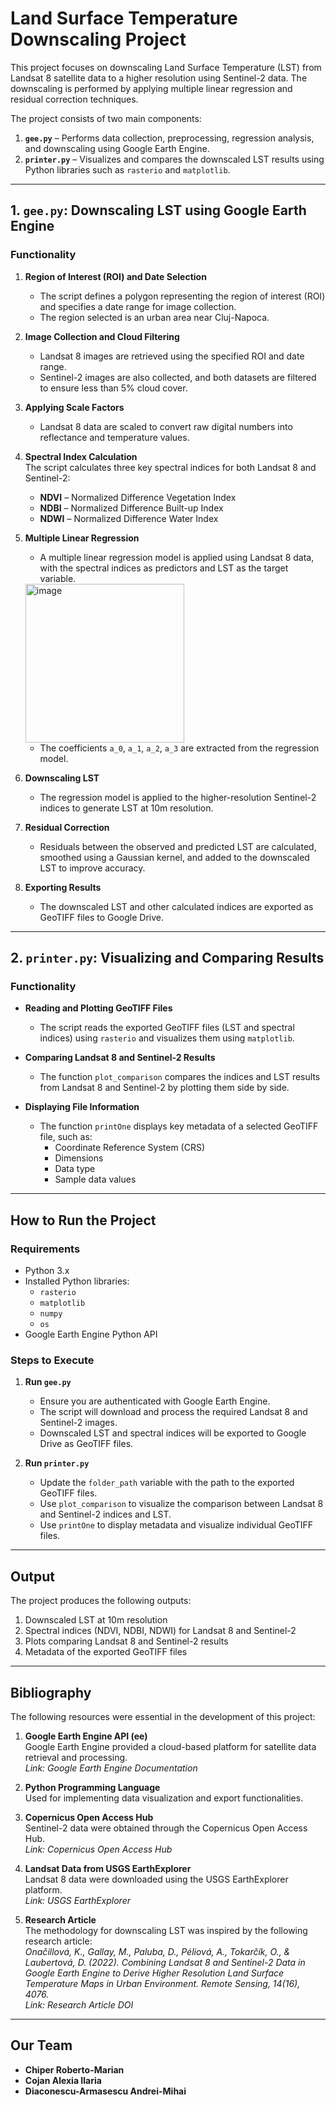 # Land Surface Temperature Downscaling Project

This project focuses on downscaling Land Surface Temperature (LST) from Landsat 8 satellite data to a higher resolution using Sentinel-2 data. The downscaling is performed by applying multiple linear regression and residual correction techniques.

The project consists of two main components:
1. **`gee.py`** – Performs data collection, preprocessing, regression analysis, and downscaling using Google Earth Engine.
2. **`printer.py`** – Visualizes and compares the downscaled LST results using Python libraries such as `rasterio` and `matplotlib`.

---

## 1. `gee.py`: Downscaling LST using Google Earth Engine

### Functionality

1. **Region of Interest (ROI) and Date Selection**  
   - The script defines a polygon representing the region of interest (ROI) and specifies a date range for image collection.  
   - The region selected is an urban area near Cluj-Napoca.

2. **Image Collection and Cloud Filtering**  
   - Landsat 8 images are retrieved using the specified ROI and date range.  
   - Sentinel-2 images are also collected, and both datasets are filtered to ensure less than 5% cloud cover.

3. **Applying Scale Factors**  
   - Landsat 8 data are scaled to convert raw digital numbers into reflectance and temperature values.

4. **Spectral Index Calculation**  
   The script calculates three key spectral indices for both Landsat 8 and Sentinel-2:
   - **NDVI** – Normalized Difference Vegetation Index  
   - **NDBI** – Normalized Difference Built-up Index  
   - **NDWI** – Normalized Difference Water Index

5. **Multiple Linear Regression**  
   - A multiple linear regression model is applied using Landsat 8 data, with the spectral indices as predictors and LST as the target variable.

   <img width="254" alt="image" src="https://github.com/user-attachments/assets/0c064fe6-4105-4a76-bc02-891755ac9f00" />

   - The coefficients `a_0`, `a_1`, `a_2`, `a_3` are extracted from the regression model.

6. **Downscaling LST**  
   - The regression model is applied to the higher-resolution Sentinel-2 indices to generate LST at 10m resolution.

7. **Residual Correction**  
   - Residuals between the observed and predicted LST are calculated, smoothed using a Gaussian kernel, and added to the downscaled LST to improve accuracy.

8. **Exporting Results**  
   - The downscaled LST and other calculated indices are exported as GeoTIFF files to Google Drive.

---

## 2. `printer.py`: Visualizing and Comparing Results

### Functionality

- **Reading and Plotting GeoTIFF Files**  
  - The script reads the exported GeoTIFF files (LST and spectral indices) using `rasterio` and visualizes them using `matplotlib`.

- **Comparing Landsat 8 and Sentinel-2 Results**  
  - The function `plot_comparison` compares the indices and LST results from Landsat 8 and Sentinel-2 by plotting them side by side.

- **Displaying File Information**  
  - The function `printOne` displays key metadata of a selected GeoTIFF file, such as:
    - Coordinate Reference System (CRS)
    - Dimensions
    - Data type
    - Sample data values

---

## How to Run the Project

### Requirements

- Python 3.x
- Installed Python libraries:
  - `rasterio`
  - `matplotlib`
  - `numpy`
  - `os`
- Google Earth Engine Python API

### Steps to Execute

1. **Run `gee.py`**
   - Ensure you are authenticated with Google Earth Engine.
   - The script will download and process the required Landsat 8 and Sentinel-2 images.
   - Downscaled LST and spectral indices will be exported to Google Drive as GeoTIFF files.

2. **Run `printer.py`**
   - Update the `folder_path` variable with the path to the exported GeoTIFF files.
   - Use `plot_comparison` to visualize the comparison between Landsat 8 and Sentinel-2 indices and LST.
   - Use `printOne` to display metadata and visualize individual GeoTIFF files.

---

## Output

The project produces the following outputs:

1. Downscaled LST at 10m resolution  
2. Spectral indices (NDVI, NDBI, NDWI) for Landsat 8 and Sentinel-2  
3. Plots comparing Landsat 8 and Sentinel-2 results  
4. Metadata of the exported GeoTIFF files

---

## Bibliography

The following resources were essential in the development of this project:

1. **Google Earth Engine API (ee)**  
   Google Earth Engine provided a cloud-based platform for satellite data retrieval and processing.  
   _Link: Google Earth Engine Documentation_

2. **Python Programming Language**  
   Used for implementing data visualization and export functionalities.

3. **Copernicus Open Access Hub**  
   Sentinel-2 data were obtained through the Copernicus Open Access Hub.  
   _Link: Copernicus Open Access Hub_

4. **Landsat Data from USGS EarthExplorer**  
   Landsat 8 data were downloaded using the USGS EarthExplorer platform.  
   _Link: USGS EarthExplorer_

5. **Research Article**  
   The methodology for downscaling LST was inspired by the following research article:  
   _Onačillová, K., Gallay, M., Paluba, D., Péliová, A., Tokarčík, O., & Laubertová, D. (2022). Combining Landsat 8 and Sentinel-2 Data in Google Earth Engine to Derive Higher Resolution Land Surface Temperature Maps in Urban Environment. Remote Sensing, 14(16), 4076._  
   _Link: Research Article DOI_

---

## Our Team

- **Chiper Roberto-Marian**  
- **Cojan Alexia Ilaria**  
- **Diaconescu-Armasescu Andrei-Mihai**
